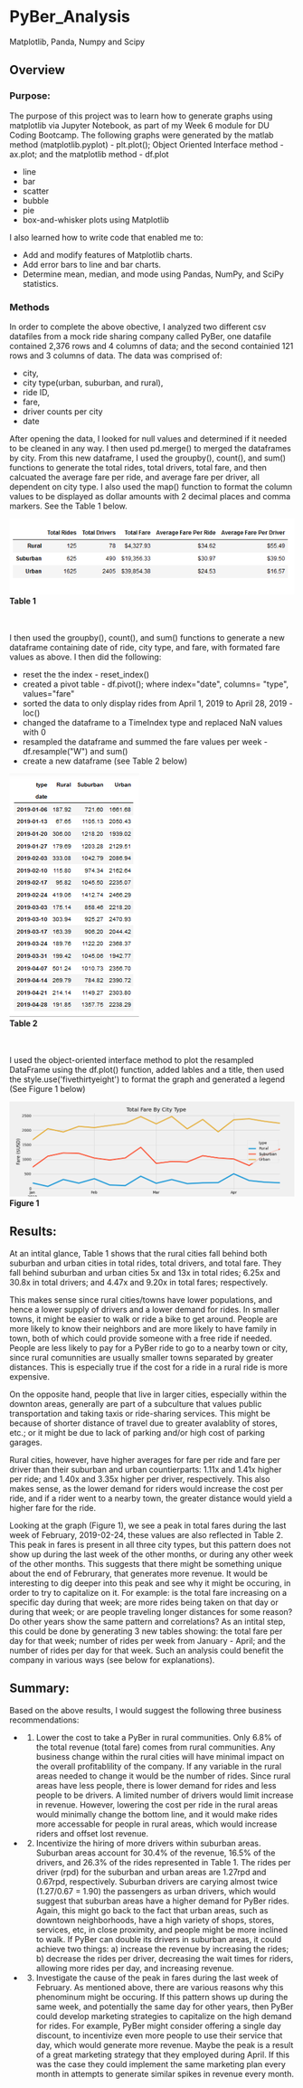 # PyBer_Analysis
Matplotlib, Panda, Numpy and Scipy


## Overview
### Purpose:
The purpose of this project was to learn how to generate graphs using matplotlib via Jupyter Notebook, as part of my Week 6 module for DU Coding Bootcamp.  The following graphs were generated by the matlab method (matplotlib.pyplot) - plt.plot(); Object Oriented Interface method - ax.plot; and the matplotlib method - df.plot
* line 
* bar
* scatter
* bubble 
* pie
* box-and-whisker plots using Matplotlib

I also learned how to write code that enabled me to:
* Add and modify features of Matplotlib charts.
* Add error bars to line and bar charts.
* Determine mean, median, and mode using Pandas, NumPy, and SciPy statistics.

### Methods
In order to complete the above obective, I analyzed two different csv datafiles from a mock ride sharing company called PyBer, one datafile contained 2,376 rows and 4 columns of data; and the second containied 121 rows and 3 columns of data.  The data was comprised of: 
* city, 
* city type(urban, suburban, and rural), 
* ride ID, 
* fare, 
* driver counts per city
* date

After opening the data, I looked for null values and determined if it needed to be cleaned in any way.  I then used pd.merge() to merged the dataframes by city.  From this new dataframe, I used the groupby(), count(), and sum() functions to generate the total rides, total drivers, total fare, and then calcuated the average fare per ride, and average fare per driver, all dependent on city type.  I also used the map() function to format the column values to be displayed as dollar amounts with 2 decimal places and comma markers. See the Table 1 below.

![This is an image](https://github.com/bartblack13/PyBer_Analysis/blob/main/analysis/Table1.png)
<br />**Table 1**

<br /><br />I then used the groupby(), count(), and sum() functions to generate a new dataframe containing date of ride, city type, and fare, with formated fare values as above.  I then did the following:
* reset the the index - reset_index() 
* created a pivot table - df.pivot(); where index="date", columns= "type", values="fare"
* sorted the data to only display rides from April 1, 2019 to April 28, 2019 - loc() 
* changed the dataframe to a TimeIndex type and replaced NaN values with 0
* resampled the dataframe and summed the fare values per week - df.resample("W") and sum()
* create a new dataframe (see Table 2 below)

![This is an image](https://github.com/bartblack13/PyBer_Analysis/blob/main/analysis/Table2.png)
<br />**Table 2**

<br /><br />I used the object-oriented interface method to plot the resampled DataFrame using the df.plot() function, added lables and a title, then used the style.use('fivethirtyeight') to format the graph and generated a legend (See Figure 1 below)

![This is an image](https://github.com/bartblack13/PyBer_Analysis/blob/main/analysis/PyBer_fare_summary.png)
<br />**Figure 1**

## Results:
At an intital glance, Table 1 shows that the rural cities fall behind both suburban and urban cities in total rides, total drivers, and total fare.  They fall behind suburban and urban cities 5x and 13x in total rides; 6.25x and 30.8x in total drivers; and 4.47x and 9.20x in total fares; respectively.  

This makes sense since rural cities/towns have lower populations, and hence a lower supply of drivers and a lower demand for rides.  In smaller towns, it might be easier to walk or ride a bike to get around.  People are more likely to know their neighbors and are more likely to have family in town, both of which could provide someone with a free ride if needed.  People are less likely to pay for a PyBer ride to go to a nearby town or city, since rural comunnities are usually smaller towns separated by greater distances.  This is especially true if the cost for a ride in a rural ride is more expensive. 

On the opposite hand, people that live in larger cities, especially within the downton areas, generally are part of a subculture that values public transportation and taking taxis or ride-sharing services.  This might be because of shorter distance of travel due to greater avalablity of stores, etc.; or it might be due to lack of parking and/or high cost of parking garages. 

Rural cities, however, have higher averages for fare per ride and fare per driver than their suburban and urban countierparts: 1.11x and 1.41x higher per ride; and 1.40x and 3.35x higher per driver, respectively.  This also makes sense, as the lower demand for riders would increase the cost per ride, and if a rider went to a nearby town, the greater distance would yield a higher fare for the ride.

Looking at the graph (Figure 1), we see a peak in total fares during the last week of February, 2019-02-24, these values are also reflected in Table 2.  This peak in fares is present in all three city types, but this pattern does not show up during the last week of the other months, or during any other week of the other months.  This suggests that there might be something unique about the end of Februrary, that generates more revenue.  It would be interesting to dig deeper into this peak and see why it might be occuring, in order to try to capitalize on it.  For example: is the total fare increasing on a specific day during that week; are more rides being taken on that day or during that week; or are people traveling longer distances for some reason?  Do other years show the same pattern and correlations?  As an intital step, this could be done by generating 3 new tables showing: the total fare per day for that week; number of rides per week from January - April; and the number of rides per day for that week.  Such an analysis could benefit the company in various ways (see below for explanations).

## Summary: 

Based on the above results, I would suggest the following three business recommendations:
* 1) Lower the cost to take a PyBer in rural communities.  Only 6.8% of the total revenue (total fare) comes from rural communities.  Any business change within the rural cities will have minimal impact on the overall profitablility of the company.  If any variable in the rural areas needed to change it would be the number of rides.  Since rural areas have less people, there is lower demand for rides and less people to be drivers.  A limited number of drivers would limit increase in revenue.  However, lowering the cost per ride in the rural areas would minimally change the bottom line, and it would make rides more accessable for people in rural areas, which would increase riders and offset lost revenue.
* 2) Incentivize the hiring of more drivers within suburban areas.  Suburban areas account for 30.4% of the revenue, 16.5% of the drivers, and 26.3% of the rides represented in Table 1.  The rides per driver (rpd) for the suburban and urban areas are 1.27rpd and 0.67rpd, respectively.  Suburban drivers are carying almost twice (1.27/0.67 = 1.90) the passengers as urban drivers, which would suggest that suburban areas have a higher demand for PyBer rides.  Again, this might go back to the fact that urban areas, such as downtown neighborhoods, have a high variety of shops, stores, services, etc, in close proximity, and people might be more inclined to walk.  If PyBer can double its drivers in suburban areas, it could achieve two things: a) increase the revenue by increasing the rides; b) decrease the rides per driver, decreasing the wait times for riders, allowing more rides per day, and increasing revenue.
* 3) Investigate the cause of the peak in fares during the last week of February.  As mentioned above, there are various reasons why this phenominum might be occuring.  If this pattern shows up during the same week, and potentially the same day for other years, then PyBer could develop marketing strategies to capitalize on the high demand for rides.  For example, PyBer might consider offering a single day discount, to incentivize even more people to use their service that day, which would generate more revenue.  Maybe the peak is a result of a great marketing strategy that they employed during April.  If this was the case they could implement the same marketing plan every month in attempts to generate similar spikes in revenue every month.


